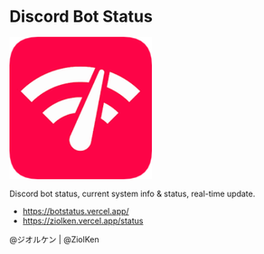 # Discord Bot Status

<p align="left">
  <img src="https://raw.githubusercontent.com/ZiolKen/discord-bot-status/main/assets/ico.png" alt="Image" width="50%" />
</p>

Discord bot status, current system info & status, real-time update.

- https://botstatus.vercel.app/
- https://ziolken.vercel.app/status

@ジオルケン | @ZiolKen